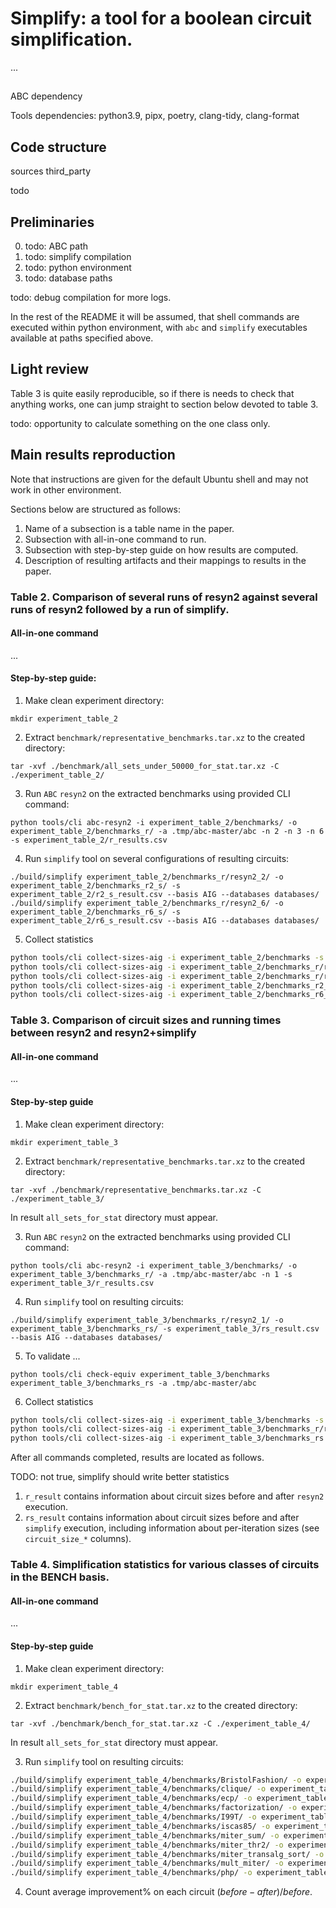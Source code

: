# Simplify: a tool for a boolean circuit simplification.

[//]: # (TODO: make a nice readme)

...

## 

ABC dependency

Tools dependencies: python3.9, pipx, poetry, clang-tidy, clang-format


## Code structure

sources
third_party

todo

[//]: # (## Notes)

[//]: # ()
[//]: # (Tar archive with circuit benchmarks are located in `benchmarks`.)

[//]: # ()
[//]: # (ABC can be compiled using following command: `make ABC_USE_NO_READLINE=1`.)

[//]: # ()
[//]: # (One can run `resyn2` circuit simplification using tool &#40;while in python environment&#41;)

[//]: # ()
[//]: # (`python cli abc-resyn2 -i ../.tmp/all_sets_under_50000_for_stat -o ../.tmp/all_sets_under_50000_for_stat_simp_003/ -a ../.tmp/abc-master/abc -s ../.tmp/resyn_results/ -n 7`)

[//]: # ()
[//]: # (To check circuits for equivalence after simplification one may use)

[//]: # ()
[//]: # (`python tools/cli check-equiv .tmp/all_sets_under_50000_for_stat_simp/resyn7/ .tmp/all_sets_under_50000_for_stat_simp_003/resyn2_7/ -a .tmp/abc-master/abc`)

## Preliminaries

0. todo: ABC path
1. todo: simplify compilation
2. todo: python environment
3. todo: database paths

todo: debug compilation for more logs.

In the rest of the README it will be assumed, that shell commands are executed within python
environment, with `abc` and `simplify` executables available at paths specified above.

## Light review

Table 3 is quite easily reproducible, so if there is needs to check
that anything works, one can jump straight to section below devoted
to table 3.

todo: opportunity to calculate something on the one class only.


## Main results reproduction

Note that instructions are given for the default Ubuntu shell and may not work in other environment.

Sections below are structured as follows:

1. Name of a subsection is a table name in the paper.
2. Subsection with all-in-one command to run.
3. Subsection with step-by-step guide on how results are computed.
4. Description of resulting artifacts and their mappings to results in the paper.

### Table 2. Comparison of several runs of resyn2 against several runs of resyn2 followed by a run of simplify.

#### All-in-one command

...
#### Step-by-step guide:

1. Make clean experiment directory:

`mkdir experiment_table_2`

2. Extract `benchmark/representative_benchmarks.tar.xz` to the created directory:

`tar -xvf ./benchmark/all_sets_under_50000_for_stat.tar.xz -C ./experiment_table_2/`

3. Run `ABC` `resyn2` on the extracted benchmarks using provided CLI command:

`python tools/cli abc-resyn2 -i experiment_table_2/benchmarks/ -o experiment_table_2/benchmarks_r/ -a .tmp/abc-master/abc -n 2 -n 3 -n 6 -s experiment_table_2/r_results.csv`

4. Run `simplify` tool on several configurations of resulting circuits:

```
./build/simplify experiment_table_2/benchmarks_r/resyn2_2/ -o experiment_table_2/benchmarks_r2_s/ -s experiment_table_2/r2_s_result.csv --basis AIG --databases databases/
./build/simplify experiment_table_2/benchmarks_r/resyn2_6/ -o experiment_table_2/benchmarks_r6_s/ -s experiment_table_2/r6_s_result.csv --basis AIG --databases databases/
```

5. Collect statistics

```sh
python tools/cli collect-sizes-aig -i experiment_table_2/benchmarks -s experiment_table_2/benchmark_sizes.csv
python tools/cli collect-sizes-aig -i experiment_table_2/benchmarks_r/resyn2_3 -s experiment_table_2/benchmark_r3_sizes.csv
python tools/cli collect-sizes-aig -i experiment_table_2/benchmarks_r/resyn2_6 -s experiment_table_2/benchmark_r6_sizes.csv
python tools/cli collect-sizes-aig -i experiment_table_2/benchmarks_r2_s -s experiment_table_2/benchmark_r2_s_sizes.csv
python tools/cli collect-sizes-aig -i experiment_table_2/benchmarks_r6_s -s experiment_table_2/benchmark_r6_s_sizes.csv
```

### Table 3. Comparison of circuit sizes and running times between resyn2 and resyn2+simplify

#### All-in-one command

...

#### Step-by-step guide

1. Make clean experiment directory:

`mkdir experiment_table_3`

2. Extract `benchmark/representative_benchmarks.tar.xz` to the created directory:

`tar -xvf ./benchmark/representative_benchmarks.tar.xz -C ./experiment_table_3/`

In result `all_sets_for_stat` directory must appear.

3. Run `ABC` `resyn2` on the extracted benchmarks using provided CLI command:

`python tools/cli abc-resyn2 -i experiment_table_3/benchmarks/ -o experiment_table_3/benchmarks_r/ -a .tmp/abc-master/abc -n 1 -s experiment_table_3/r_results.csv`

4. Run `simplify` tool on resulting circuits:

`./build/simplify experiment_table_3/benchmarks_r/resyn2_1/ -o experiment_table_3/benchmarks_rs/ -s experiment_table_3/rs_result.csv --basis AIG --databases databases/`

5. To validate ...

`python tools/cli check-equiv experiment_table_3/benchmarks experiment_table_3/benchmarks_rs -a .tmp/abc-master/abc`

6. Collect statistics

```sh
python tools/cli collect-sizes-aig -i experiment_table_3/benchmarks -s experiment_table_3/benchmark_sizes.csv
python tools/cli collect-sizes-aig -i experiment_table_3/benchmarks_r/resyn2_1 -s experiment_table_3/benchmark_r_sizes.csv
python tools/cli collect-sizes-aig -i experiment_table_3/benchmarks_rs -s experiment_table_3/benchmark_rs_sizes.csv
```

After all commands completed, results are located as follows.

TODO: not true, simplify should write better statistics
1. `r_result` contains information about circuit sizes before and after `resyn2` execution.
2. `rs_result` contains information about circuit sizes before and after `simplify` execution, including information about per-iteration sizes (see `circuit_size_*` columns).


### Table 4. Simplification statistics for various classes of circuits in the BENCH basis.

#### All-in-one command

...

#### Step-by-step guide

1. Make clean experiment directory:

`mkdir experiment_table_4`

2. Extract `benchmark/bench_for_stat.tar.xz` to the created directory:

`tar -xvf ./benchmark/bench_for_stat.tar.xz -C ./experiment_table_4/`

In result `all_sets_for_stat` directory must appear.

3. Run `simplify` tool on resulting circuits:

```sh
./build/simplify experiment_table_4/benchmarks/BristolFashion/ -o experiment_table_4/benchmarks_s/BristolFashion/ -s experiment_table_4/BristolFashion_result.csv --basis BENCH --databases databases/
./build/simplify experiment_table_4/benchmarks/clique/ -o experiment_table_4/benchmarks_s/clique/ -s experiment_table_4/clique_result.csv --basis BENCH --databases databases/
./build/simplify experiment_table_4/benchmarks/ecp/ -o experiment_table_4/benchmarks_s/ecp/ -s experiment_table_4/ecp_result.csv --basis BENCH --databases databases/
./build/simplify experiment_table_4/benchmarks/factorization/ -o experiment_table_4/benchmarks_s/factorization/ -s experiment_table_4/factorization_result.csv --basis BENCH --databases databases/
./build/simplify experiment_table_4/benchmarks/I99T/ -o experiment_table_4/benchmarks_s/I99T/ -s experiment_table_4/I99T_result.csv --basis BENCH --databases databases/
./build/simplify experiment_table_4/benchmarks/iscas85/ -o experiment_table_4/benchmarks_s/iscas85/ -s experiment_table_4/iscas85_result.csv --basis BENCH --databases databases/
./build/simplify experiment_table_4/benchmarks/miter_sum/ -o experiment_table_4/benchmarks_s/miter_sum/ -s experiment_table_4/miter_sum_result.csv --basis BENCH --databases databases/
./build/simplify experiment_table_4/benchmarks/miter_thr2/ -o experiment_table_4/benchmarks_s/miter_thr2/ -s experiment_table_4/miter_thr2_result.csv --basis BENCH --databases databases/
./build/simplify experiment_table_4/benchmarks/miter_transalg_sort/ -o experiment_table_4/benchmarks_s/miter_transalg_sort/ -s experiment_table_4/miter_transalg_sort_result.csv --basis BENCH --databases databases/
./build/simplify experiment_table_4/benchmarks/mult_miter/ -o experiment_table_4/benchmarks_s/mult_miter/ -s experiment_table_4/mult_miter_result.csv --basis BENCH --databases databases/
./build/simplify experiment_table_4/benchmarks/php/ -o experiment_table_4/benchmarks_s/php/ -s experiment_table_4/php_result.csv --basis BENCH --databases databases/
```

4. Count average improvement% on each circuit $(before - after) / before$.
